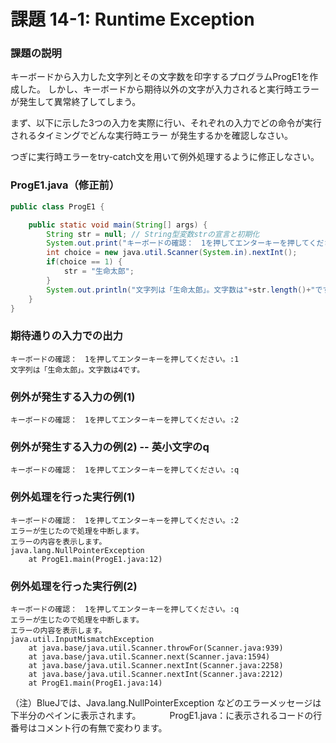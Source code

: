 # 課題 14-1: Runtime Exception

### 課題の説明
キーボードから入力した文字列とその文字数を印字するプログラムProgE1を作成した。
しかし、キーボードから期待以外の文字が入力されると実行時エラーが発生して異常終了してしまう。

まず、以下に示した3つの入力を実際に行い、それぞれの入力でどの命令が実行されるタイミングでどんな実行時エラー
が発生するかを確認しなさい。

つぎに実行時エラーをtry-catch文を用いて例外処理するように修正しなさい。

### ProgE1.java（修正前）
```java
public class ProgE1 {

    public static void main(String[] args) {
        String str = null; // String型変数strの宣言と初期化
        System.out.print("キーボードの確認：　1を押してエンターキーを押してください。:");
        int choice = new java.util.Scanner(System.in).nextInt();
        if(choice == 1) {
            str = "生命太郎";
        }
        System.out.println("文字列は「生命太郎」。文字数は"+str.length()+"です。");
    }
}
```

### 期待通りの入力での出力
```
キーボードの確認：　1を押してエンターキーを押してください。:1
文字列は「生命太郎」。文字数は4です。
```

### 例外が発生する入力の例(1)
```
キーボードの確認：　1を押してエンターキーを押してください。:2
```

### 例外が発生する入力の例(2) -- 英小文字のq
```
キーボードの確認：　1を押してエンターキーを押してください。:q
```


### 例外処理を行った実行例(1)
```
キーボードの確認：　1を押してエンターキーを押してください。:2
エラーが生じたので処理を中断します。
エラーの内容を表示します。
java.lang.NullPointerException
	at ProgE1.main(ProgE1.java:12)
```

### 例外処理を行った実行例(2)
```
キーボードの確認：　1を押してエンターキーを押してください。:q
エラーが生じたので処理を中断します。
エラーの内容を表示します。
java.util.InputMismatchException
	at java.base/java.util.Scanner.throwFor(Scanner.java:939)
	at java.base/java.util.Scanner.next(Scanner.java:1594)
	at java.base/java.util.Scanner.nextInt(Scanner.java:2258)
	at java.base/java.util.Scanner.nextInt(Scanner.java:2212)
	at ProgE1.main(ProgE1.java:14)
```
（注）BlueJでは、Java.lang.NullPointerException などのエラーメッセージは下半分のペインに表示されます。
　　　ProgE1.java：に表示されるコードの行番号はコメント行の有無で変わります。

